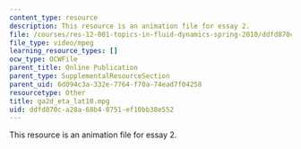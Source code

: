 ```yaml
---
content_type: resource
description: This resource is an animation file for essay 2.
file: /courses/res-12-001-topics-in-fluid-dynamics-spring-2010/ddfd870ca28a68b48751ef10bb38e552_ga2d_eta_lat10.mpg
file_type: video/mpeg
learning_resource_types: []
ocw_type: OCWFile
parent_title: Online Publication
parent_type: SupplementalResourceSection
parent_uid: 6d094c3a-332e-7764-f70a-74ead7f04258
resourcetype: Other
title: ga2d_eta_lat10.mpg
uid: ddfd870c-a28a-68b4-8751-ef10bb38e552
---
```

This resource is an animation file for essay 2.

